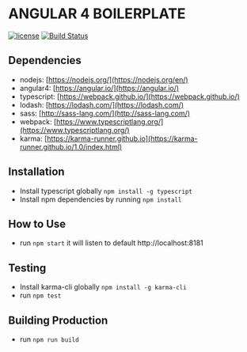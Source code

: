 # ANGULAR 4 BOILERPLATE
[![license](https://img.shields.io/github/license/mashape/apistatus.svg)]()
[![Build Status](https://travis-ci.org/jnplonte/typescript-angular4.svg?branch=master)](https://travis-ci.org/jnplonte/typescript-angular4)


## Dependencies
* nodejs: [https://nodejs.org/](https://nodejs.org/en/)
* angular4: [https://angular.io/](https://angular.io/)
* typescript: [https://webpack.github.io/](https://webpack.github.io/)
* lodash: [https://lodash.com/](https://lodash.com/)
* sass: [http://sass-lang.com/](http://sass-lang.com/)
* webpack: [https://www.typescriptlang.org/](https://www.typescriptlang.org/)
* karma: [https://karma-runner.github.io](https://karma-runner.github.io/1.0/index.html)


## Installation
- Install typescript globally `npm install -g typescript`
- Install npm dependencies by running `npm install`


## How to Use
- run `npm start` it will listen to default http://localhost:8181


## Testing
- Install karma-cli globally `npm install -g karma-cli`
- run `npm test`


## Building Production
- run `npm run build`
